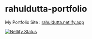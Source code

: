 # rahuldutta-portfolio
My Portfolio Site : [rahuldutta.netlify.app](https://rahuldutta.netlify.app)

[![Netlify Status](https://api.netlify.com/api/v1/badges/b51cda4b-b275-4e47-9282-ca77bc07e1da/deploy-status)](https://rahuldutta.netlify.app)
